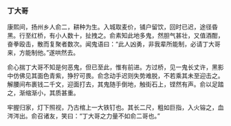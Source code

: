 <script type="text/javascript">
    var head = document.getElementsByTagName('head')[0];
    cssURL = '/public/article_1.css';
    linkTag = document.createElement('link');
    linkTag.href = cssURL;
    linkTag.setAttribute('type','text/css');
    linkTag.setAttribute('rel','stylesheet');
    head.appendChild(linkTag);
</script>
### 丁大哥

康熙间，扬州乡人俞二，耕种为生。入城取麦价，铺户留饮，回时已迟，途径昏黑。行至红桥，有小人数十，扯拽之。俞素知此地多鬼，然胆气甚壮，又值酒酣，奋拳殴击，散而复聚者数次。闻鬼语曰：“此人凶勇，非我辈所能制，必请丁大哥来，方能制他。”遂哄然去。

俞心揣丁大哥不知是何恶鬼，但已至此，惟有前进。方过桥，见一鬼长丈许，黑影中仿佛见其面色青紫，狰狞可畏。俞念动手迟则失势难脱，不若乘其未至迎击之。解腰间布裹钱二千文，迎面打去，其鬼随手倒地，触街石上，铿然有声。俞以足踏之，渐缩渐小，其质甚重。

牢握归家，灯下照视，乃古棺上一大铁钉也。其长二尺，粗如巨指，入火镕之，血涔涔出。俞召诸友，笑曰：“丁大哥之力量不如俞二哥也。”

